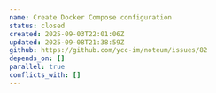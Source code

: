 ```yaml
---
name: Create Docker Compose configuration
status: closed
created: 2025-09-03T22:01:06Z
updated: 2025-09-08T21:38:59Z
github: https://github.com/ycc-im/noteum/issues/82
depends_on: []
parallel: true
conflicts_with: []
---
```

